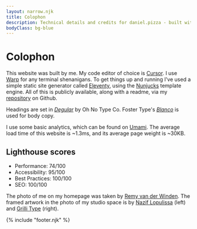 ```yaml
---
layout: narrow.njk
title: Colophon
description: Technical details and credits for daniel.pizza - built with Eleventy and Nunjucks, featuring custom typography and open-source analytics.
bodyClass: bg-blue
---
```


# Colophon

This website was built by me. My code editor of choice is [Cursor](cursor.com "Cursor, code editor"). I use [Warp](http://warp.dev/ "Warp terminal") for any terminal shenanigans. To get things up and running I've used a simple static site generator called [Eleventy](https://www.11ty.dev/ "Eleventy"), using the [Nunjucks](https://mozilla.github.io/nunjucks/ "Nunjucks") template engine. All of this is publicly available, along with a readme, via my [repository](https://github.com/dvdwinden/danielvdwww "This site's Github repository") on Github.

Headings are set in [_Degular_](https://ohnotype.co/fonts/degular "Degular by Oh No Type Co") by Oh No Type Co. Foster Type's [_Blanco_](https://www.fostertype.com/retail-type/blanco "Blanco by Foster Type") is used for body copy.

I use some basic analytics, which can be found on [Umami](https://eu.umami.is/websites/5a0a578b-bf79-4578-96ef-373454590774 "View my analytics on Umami"). The average load time of this website is ~1.3ms, and its average page weight is ~30KB. 

## Lighthouse scores
- Performance: 74/100
- Accessibility: 95/100
- Best Practices: 100/100
- SEO: 100/100

The photo of me on my homepage was taken by [Remy van der Winden](http://remyvdw.nl "Remy van der Winden"). The framed artwork in the photo of my studio space is by [Nazif Lopulissa](https://www.naziflopulissa.com/ "Nazif Lopulissa") (left) and [Grilli Type](https://www.grillitype.com/ "Grilli Type") (right).

{% include "footer.njk" %}